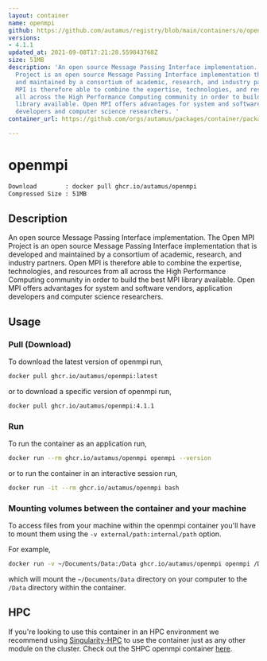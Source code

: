 ```yaml
---
layout: container
name: openmpi
github: https://github.com/autamus/registry/blob/main/containers/o/openmpi/spack.yaml
versions:
- 4.1.1
updated_at: 2021-09-08T17:21:28.559843768Z
size: 51MB
description: 'An open source Message Passing Interface implementation. The Open MPI
  Project is an open source Message Passing Interface implementation that is developed
  and maintained by a consortium of academic, research, and industry partners. Open
  MPI is therefore able to combine the expertise, technologies, and resources from
  all across the High Performance Computing community in order to build the best MPI
  library available. Open MPI offers advantages for system and software vendors, application
  developers and computer science researchers. '
container_url: https://github.com/orgs/autamus/packages/container/package/openmpi

---
```

# openmpi
```bash 
Download        : docker pull ghcr.io/autamus/openmpi
Compressed Size : 51MB
```

## Description
An open source Message Passing Interface implementation. The Open MPI Project is an open source Message Passing Interface implementation that is developed and maintained by a consortium of academic, research, and industry partners. Open MPI is therefore able to combine the expertise, technologies, and resources from all across the High Performance Computing community in order to build the best MPI library available. Open MPI offers advantages for system and software vendors, application developers and computer science researchers. 

## Usage
### Pull (Download)
To download the latest version of openmpi run,

```bash
docker pull ghcr.io/autamus/openmpi:latest
```

or to download a specific version of openmpi run,

```bash
docker pull ghcr.io/autamus/openmpi:4.1.1
```
### Run
To run the container as an application run,
```bash
docker run --rm ghcr.io/autamus/openmpi openmpi --version
```

or to run the container in an interactive session run,
```bash
docker run -it --rm ghcr.io/autamus/openmpi bash
```

### Mounting volumes between the container and your machine
To access files from your machine within the openmpi container you'll have to mount them using the `-v external/path:internal/path` option.

For example,
```bash
docker run -v ~/Documents/Data:/Data ghcr.io/autamus/openmpi openmpi /Data/myData.csv
```
which will mount the `~/Documents/Data` directory on your computer to the `/Data` directory within the container.

## HPC
If you're looking to use this container in an HPC environment we recommend using [Singularity-HPC](https://singularity-hpc.readthedocs.io) to use the container just as any other module on the cluster. Check out the SHPC openmpi container [here](https://singularityhub.github.io/singularity-hpc/r/ghcr.io-autamus-openmpi/).